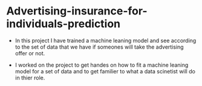 # Advertising-insurance-for-individuals-prediction
* In this project I have trained a machine leaning model and see according to the set of data that we have if someones will take the advertising offer or not.

* I worked on the project to get handes on how to fit a machine leaning model for a set of data and to get familier to what a data scinetist will do in thier role.
